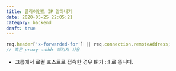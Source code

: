 ```yaml
---
title: 클라이언트 IP 알아내기
date: 2020-05-25 22:05:21
category: backend
draft: true
---
```


```javascript
req.header['x-forwarded-for'] || req.connection.remoteAddress;
// 혹은 proxy-adddr 패키지 사용
```

- 크롬에서 로컬 호스트로 접속한 경우 IP가 ::1 로 뜹니다.
